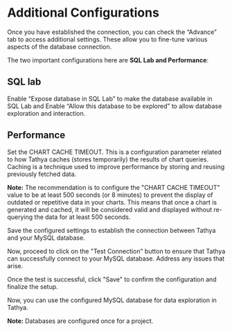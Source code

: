 # Additional Configurations

Once you have established the connection, you can check the “Advance” tab to access additional settings. These allow you to fine-tune various aspects of the database connection.

The two important configurations here are **SQL Lab and Performance**:

## SQL lab
Enable “Expose database in SQL Lab” to make the database available in SQL Lab and Enable “Allow this database to be explored” to allow database exploration and interaction.

## Performance
Set the CHART CACHE TIMEOUT. This is a configuration parameter related to how Tathya caches (stores temporarily) the results of chart queries. Caching is a technique used to improve performance by storing and reusing previously fetched data.

**Note:** The recommendation is to configure the "CHART CACHE TIMEOUT" value to be at least 500 seconds (or 8 minutes) to prevent the display of outdated or repetitive data in your charts. This means that once a chart is generated and cached, it will be considered valid and displayed without re-querying the data for at least 500 seconds.

Save the configured settings to establish the connection between Tathya and your MySQL database.

Now, proceed to click on the "Test Connection" button to ensure that Tathya can successfully connect to your MySQL database. Address any issues that arise.

Once the test is successful, click "Save" to confirm the configuration and finalize the setup.

Now, you can use the configured MySQL database for data exploration in Tathya.

**Note:** Databases are configured once for a project.
